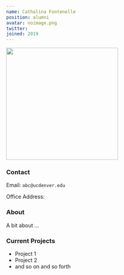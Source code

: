 ```yaml
---
name: Cathalina Fontenelle
position: alumni
avatar: noimage.png
twitter:
joined: 2019
---
```


<img width="300" src="{{site.baseurl}}/images/people/{{page.avatar}}" data-action="zoom">

### Contact

Email: `abc@ucdenver.edu`<br>

Office Address: <br>

### About
A bit about ...

### Current Projects

- Project 1 
- Project 2
- and so on and so forth
